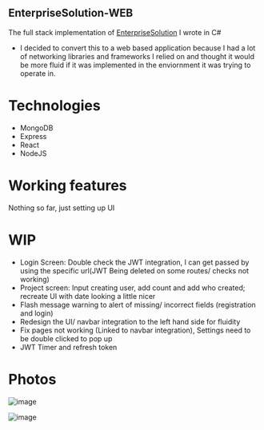 ## EnterpriseSolution-WEB
The full stack implementation of [EnterpriseSolution](https://github.com/Chris-Ngu/EnterpriseSolution) I wrote in C#

* I decided to convert this to a web based application because I had a lot of networking libraries and frameworks I relied on and thought it would be more fluid if it was implemented in the enviornment it was trying to operate in.

# Technologies
* MongoDB
* Express
* React
* NodeJS

# Working features
Nothing so far, just setting up UI

# WIP 
* Login Screen: Double check the JWT integration, I can get passed by using the specific url(JWT Being deleted on some routes/ checks not working)
* Project screen: Input creating user, add count and add who created; recreate UI with date looking a little nicer
* Flash message warning to alert of missing/ incorrect fields (registration and login)
* Redesign the UI/ navbar integration to the left hand side for fluidity
* Fix pages not working (Linked to navbar integration), Settings need to be double clicked to pop up
* JWT Timer and refresh token

# Photos
![image](https://user-images.githubusercontent.com/57853013/75618629-c3d37c00-5b36-11ea-80fd-13a6152c778c.png)

![image](https://user-images.githubusercontent.com/57853013/75618616-94247400-5b36-11ea-8777-c0ee7992a38b.png)



